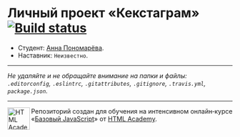 # Личный проект «Кекстаграм» [![Build status][travis-image]][travis-url]

* Студент: [Анна Пономарёва](https://up.htmlacademy.ru/javascript/11/user/153610).
* Наставник: `Неизвестно`.

---

_Не удаляйте и не обращайте внимание на папки и файлы:_<br>
_`.editorconfig`, `.eslintrc`, `.gitattributes`, `.gitignore`, `.travis.yml`, `package.json`._

---

<a href="https://htmlacademy.ru/intensive/javascript"><img align="left" width="50" height="50" title="HTML Academy" src="https://up.htmlacademy.ru/static/img/intensive/javascript/logo-for-github.svg"></a>

Репозиторий создан для обучения на интенсивном онлайн‑курсе «[Базовый JavaScript](https://htmlacademy.ru/intensive/javascript)» от [HTML Academy](https://htmlacademy.ru).

[travis-image]: https://travis-ci.org/htmlacademy-javascript/153610-kekstagram.svg?branch=master
[travis-url]: https://travis-ci.org/htmlacademy-javascript/153610-kekstagram
